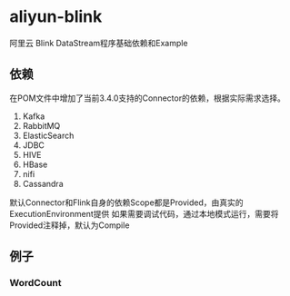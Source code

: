 # aliyun-blink
阿里云 Blink DataStream程序基础依赖和Example

## 依赖

在POM文件中增加了当前3.4.0支持的Connector的依赖，根据实际需求选择。
1. Kafka
1. RabbitMQ
1. ElasticSearch
1. JDBC
1. HIVE
1. HBase
1. nifi
1. Cassandra

默认Connector和Flink自身的依赖Scope都是Provided，由真实的ExecutionEnvironment提供
如果需要调试代码，通过本地模式运行，需要将Provided注释掉，默认为Compile

## 例子
### WordCount

